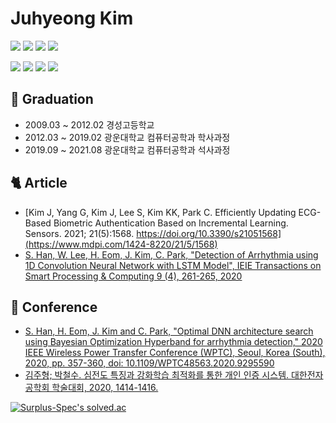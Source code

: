 # Juhyeong Kim

<img src="https://img.shields.io/badge/Machine Learning-00A8E1?style=flat-square&logoColor=white"/></a>
<img src="https://img.shields.io/badge/Reinforcement Learning-00945E?style=flat-square&logoColor=white"/></a>
<img src="https://img.shields.io/badge/Deep Learning-FF8126?style=flat-square&logoColor=white"/></a>
<img src="https://img.shields.io/badge/Meta Learning-6428B4?style=flat-square&logoColor=white"/></a>


<img src="https://img.shields.io/badge/Python-3766AB?style=flat-square&logo=Python&logoColor=white"/></a>
<img src="https://img.shields.io/badge/Mathworks-0076A8?style=flat-square&logo=Mathworks&logoColor=white"/></a>
<img src="https://img.shields.io/badge/Linux-FCC624?style=flat-square&logo=Linux&logoColor=white"/></a>
<img src="https://img.shields.io/badge/C++-00599C?style=flat-square&logo=C%2B%2B&logoColor=white"/></a>

## :baby_chick: Graduation
- 2009.03 ~ 2012.02 경성고등학교
- 2012.03 ~ 2019.02 광운대학교 컴퓨터공학과 학사과정
- 2019.09 ~ 2021.08 광운대학교 컴퓨터공학과 석사과정

## :cat2: **Article**
- [Kim J, Yang G, Kim J, Lee S, Kim KK, Park C. Efficiently Updating ECG-Based Biometric Authentication Based on Incremental Learning. Sensors. 2021; 21(5):1568. https://doi.org/10.3390/s21051568](https://www.mdpi.com/1424-8220/21/5/1568)
- [S. Han, W. Lee, H. Eom, J. Kim, C. Park, "Detection of Arrhythmia using 1D Convolution Neural Network with LSTM Model", IEIE Transactions on Smart Processing & Computing 9 (4), 261-265, 2020](https://www.dbpia.co.kr/pdf/pdfView.do?nodeId=NODE09417477&mark=0&useDate=&bookmarkCnt=0&ipRange=N&accessgl=Y&language=ko_KR)

## :rabbit2: **Conference**
- [S. Han, H. Eom, J. Kim and C. Park, "Optimal DNN architecture search using Bayesian Optimization Hyperband for arrhythmia detection," 2020 IEEE Wireless Power Transfer Conference (WPTC), Seoul, Korea (South), 2020, pp. 357-360, doi: 10.1109/WPTC48563.2020.9295590](https://ieeexplore.ieee.org/document/9295590)
- [김주형; 박철수. 심전도 특징과 강화학습 최적화를 통한 개인 인증 시스템. 대한전자공학회 학술대회, 2020, 1414-1416.](https://www.dbpia.co.kr/pdf/pdfView.do?nodeId=NODE10448185&mark=0&useDate=&bookmarkCnt=0&ipRange=N&accessgl=Y&language=ko_KR)






[![Surplus-Spec's solved.ac](http://mazassumnida.wtf/api/v2/generate_badge?boj=kjoohyu)](https://solved.ac/profile/kjoohyu)

  

<!--
**Surplus-Spec/Surplus-Spec** is a ✨ _special_ ✨ repository because its `README.md` (this file) appears on your GitHub profile.

Here are some ideas to get you started:



- 🔭 I’m currently working on ...
- 🌱 I’m currently learning ...
- 👯 I’m looking to collaborate on ...
- 🤔 I’m looking for help with ...
- 💬 Ask me about ...
- 📫 How to reach me: ...
- 😄 Pronouns: ...
- ⚡ Fun fact: ...
-->
